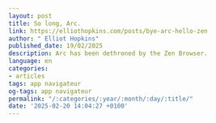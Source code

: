 ```yaml
---
layout: post
title: So long, Arc.
link: https://elliothopkins.com/posts/bye-arc-hello-zen
author: " Elliot Hopkins"
published_date: 19/02/2025
description: Arc has been dethroned by the Zen Browser.
language: en
categories:
- articles
tags: app navigateur
og-tags: app navigateur
permalink: "/:categories/:year/:month/:day/:title/"
date: '2025-02-20 14:04:27 +0100'
---
```

